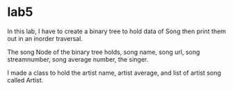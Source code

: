 # lab5

In this lab, I have to create a binary tree to hold data of Song then print them out in an inorder traversal.

The song Node of the binary tree holds, song name, song url, song streamnumber, song average number, the singer.

I made a class to hold the artist name, artist average, and list of artist song called Artist.
